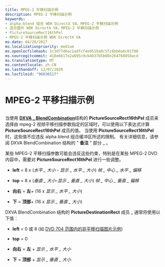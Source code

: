 ```yaml
---
title: MPEG-2 平移扫描示例
description: MPEG-2 平移扫描示例
keywords:
- alpha-blend 组合 WDK DirectX VA，MPEG-2 平移扫描示例
- 混合图片 WDK DirectX VA，MPEG-2 平移扫描示例
- PictureSourceRect16thPel
- MPEG-2 平移扫描示例 WDK DirectX VA
ms.date: 04/20/2017
ms.localizationpriority: medium
ms.openlocfilehash: 1c3d77d6ac1adfcf4e9519a0c5fc6bb0a6c01f80
ms.sourcegitcommit: 418e6617e2a695c9cb4b37b5b60e264760858acd
ms.translationtype: MT
ms.contentlocale: zh-CN
ms.lasthandoff: 12/07/2020
ms.locfileid: "96836517"
---
```

# <a name="mpeg-2-pan-scan-example"></a>MPEG-2 平移扫描示例


## <span id="ddk_mpeg_2_pan_scan_example_gg"></span><span id="DDK_MPEG_2_PAN_SCAN_EXAMPLE_GG"></span>


当使用 [**DXVA \_ BlendCombination**](/windows-hardware/drivers/ddi/dxva/ns-dxva-_dxva_blendcombination)结构的 **PictureSourceRect16thPel** 成员来选择由 mpeg-2 视频平移扫描参数指定的区域时，可以使用以下表达式计算 **PictureSourceRect16thPel** 成员的值。 当使用 **PictureSourceRect16thPel** 时，这些值不应违反 alpha blend 组合缓冲区所述的限制。 有关详细信息，请参阅 DXVA BlendCombination 结构的 " **备注** " 部分 \_ 。

某些 MPEG-2 平移扫描参数可能会违反这些约束，特别是在某些 MPEG-2 DVD 内容中，需要对 **PictureSourceRect16thPel** 进行一些调整。

-   **left** = 8 x (*水平 \_ 大小*  -  *显示 \_ 水平 \_ 大小*) *帧 \_ 中心 \_ 水平 \_ 偏移*

-   **top** = 8 x (*垂直 \_ 大小-显示 \_ 垂直 \_ 大小*) *帧 \_ 中心 \_ 垂直 \_ 偏移*

-   **向右**  = **左**+ (16 x *显示 \_ 水平 \_ 大小*) 

-   **下**  = **顶部**+ (16 x *显示 \_ 垂直 \_ 大小*) 

DXVA BlendCombination 结构的 **PictureDestinationRect** 成员 \_ 通常将使用以下值：

-   **left** = 0 或 8 (如 [DVD 704 范围内的非平移扫描图片示例](dvd-704-wide-non-pan-scan-example.md)) 

-   **top** = 0

-   **向右**  = **左**  + *显示 \_ 水平 \_ 大小*

-   **下**  = **顶部**  + *显示 \_ 垂直 \_ 大小*

 

